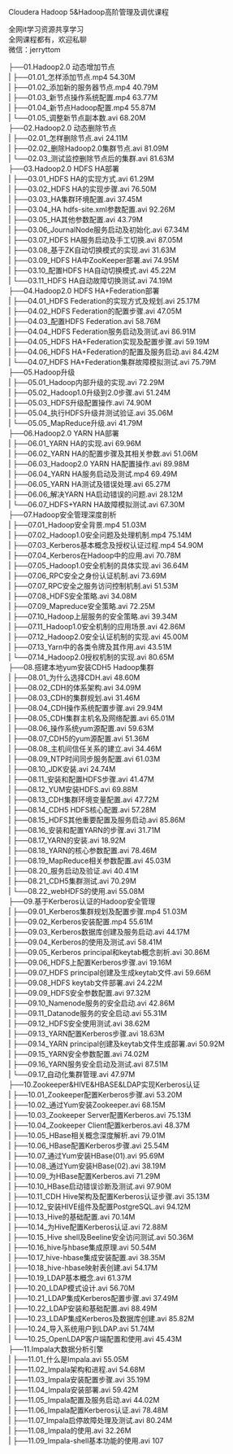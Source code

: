Cloudera Hadoop 5&Hadoop高阶管理及调优课程

全网it学习资源共享学习<br>全网课程都有，欢迎私聊<br>微信：jerryttom<br>

├──01.Hadoop2.0 动态增加节点<br> | ├──01.01_怎样添加节点.mp4 54.30M<br> | ├──01.02_添加新的服务器节点.mp4 40.79M<br> | ├──01.03_新节点操作系统配置.mp4 63.77M<br> | ├──01.04_新节点Hadoop配置.mp4 55.87M<br> | └──01.05_调整新节点副本数.avi 68.20M<br> ├──02.Hadoop2.0 动态删除节点<br> | ├──02.01_怎样删除节点.avi 24.11M<br> | ├──02.02_删除Hadoop2.0集群节点.avi 81.09M<br> | └──02.03_测试监控删除节点后的集群.avi 81.63M<br> ├──03.Hadoop2.0 HDFS HA部署<br> | ├──03.01_HDFS HA的实现方式.avi 61.29M<br> | ├──03.02_HDFS HA的实现步骤.avi 76.50M<br> | ├──03.03_HA集群环境配置.avi 37.45M<br> | ├──03.04_HA hdfs-site.xml参数配置.avi 92.26M<br> | ├──03.05_HA其他参数配置.avi 43.79M<br> | ├──03.06_JournalNode服务启动及初始化.avi 67.34M<br> | ├──03.07_HDFS HA服务启动及手工切换.avi 87.05M<br> | ├──03.08_基于ZK自动切换模式的实现.avi 31.63M<br> | ├──03.09_HDFS HA中ZooKeeper部署.avi 74.95M<br> | ├──03.10_配置HDFS HA自动切换模式.avi 45.22M<br> | └──03.11_HDFS HA自动故障切换测试.avi 74.19M<br> ├──04.Hadoop2.0 HDFS HA+Federation部署<br> | ├──04.01_HDFS Federation的实现方式及规划.avi 25.17M<br> | ├──04.02_HDFS Federation的配置步骤.avi 47.05M<br> | ├──04.03_配置HDFS Federation.avi 58.76M<br> | ├──04.04_HDFS Federation服务启动及测试.avi 86.91M<br> | ├──04.05_HDFS HA+Federation实现及配置步骤.avi 59.19M<br> | ├──04.06_HDFS HA+Federation的配置及服务启动.avi 84.42M<br> | └──04.07_HDFS HA+Federation集群故障模拟测试.avi 75.79M<br> ├──05.Hadoop升级<br> | ├──05.01_Hadoop内部升级的实现.avi 72.29M<br> | ├──05.02_Hadoop1.0升级到2.0步骤.avi 51.24M<br> | ├──05.03_HDFS升级配置操作.avi 74.90M<br> | ├──05.04_执行HDFS升级并测试验证.avi 35.06M<br> | └──05.05_MapReduce升级.avi 41.79M<br> ├──06.Hadoop2.0 YARN HA部署<br> | ├──06.01_YARN HA的实现.avi 69.96M<br> | ├──06.02_YARN HA的配置步骤及其相关参数.avi 51.06M<br> | ├──06.03_Hadoop2.0 YARN HA配置操作.avi 89.98M<br> | ├──06.04_YARN HA服务启动及测试.mp4 69.49M<br> | ├──06.05_YARN HA测试及错误处理.avi 65.27M<br> | ├──06.06_解决YARN HA启动错误的问题.avi 28.12M<br> | └──06.07_HDFS+YARN HA故障模拟测试.avi 67.30M<br> ├──07.Hadoop安全管理深度剖析<br> | ├──07.01_Hadoop安全背景.mp4 51.03M<br> | ├──07.02_Hadoop1.0安全问题及处理机制.mp4 75.14M<br> | ├──07.03_Kerberos基本概念及授权认证过程.mp4 54.90M<br> | ├──07.04_Kerberos在Hadoop中的应用.avi 70.78M<br> | ├──07.05_Hadoop1.0安全机制的具体实现.avi 36.64M<br> | ├──07.06_RPC安全之身份认证机制.avi 73.69M<br> | ├──07.07_RPC安全之服务访问控制机制.avi 51.53M<br> | ├──07.08_HDFS安全策略.avi 34.08M<br> | ├──07.09_Mapreduce安全策略.avi 72.25M<br> | ├──07.10_Hadoop上层服务的安全策略.avi 39.34M<br> | ├──07.11_Hadoop1.0安全机制的应用场景.avi 42.86M<br> | ├──07.12_Hadoop2.0安全认证机制的实现.avi 45.00M<br> | ├──07.13_Yarn中的各类令牌及其作用.avi 43.51M<br> | └──07.14_Hadoop2.0授权机制的实现.avi 80.65M<br> ├──08.搭建本地yum安装CDH5 Hadoop集群<br> | ├──08.01_为什么选择CDH.avi 48.60M<br> | ├──08.02_CDH的体系架构.avi 34.09M<br> | ├──08.03_CDH的集群规划.avi 31.46M<br> | ├──08.04_CDH操作系统配置步骤.avi 29.94M<br> | ├──08.05_CDH集群主机名及网络配置.avi 65.01M<br> | ├──08.06_操作系统yum源配置.avi 59.63M<br> | ├──08.07_CDH5的yum源配置.avi 51.36M<br> | ├──08.08_主机间信任关系的建立.avi 34.46M<br> | ├──08.09_NTP时间同步服务配置.avi 61.03M<br> | ├──08.10_JDK安装.avi 24.74M<br> | ├──08.11_安装和配置HDFS步骤.avi 41.47M<br> | ├──08.12_YUM安装HDFS.avi 69.88M<br> | ├──08.13_CDH集群环境变量配置.avi 47.72M<br> | ├──08.14_CDH5 HDFS核心配置.avi 57.28M<br> | ├──08.15_HDFS其他重要配置及服务启动.avi 85.86M<br> | ├──08.16_安装和配置YARN的步骤.avi 31.71M<br> | ├──08.17_YARN的安装.avi 18.92M<br> | ├──08.18_YARN的核心参数配置.avi 78.46M<br> | ├──08.19_MapReduce相关参数配置.avi 45.03M<br> | ├──08.20_服务启动及验证.avi 40.41M<br> | ├──08.21_CDH5集群测试.avi 70.29M<br> | └──08.22_webHDFS的使用.avi 55.08M<br> ├──09.基于Kerberos认证的Hadoop安全管理<br> | ├──09.01_Kerberos集群规划及配置步骤.mp4 51.03M<br> | ├──09.02_Kerberos安装配置.mp4 55.61M<br> | ├──09.03_Kerberos数据库创建及服务启动.avi 44.17M<br> | ├──09.04_Kerberos的使用及测试.avi 58.41M<br> | ├──09.05_Kerberos principal和keytab概念剖析.avi 30.86M<br> | ├──09.06_HDFS上配置Kerberos步骤.avi 19.16M<br> | ├──09.07_HDFS principal创建及生成keytab文件.avi 59.66M<br> | ├──09.08_HDFS keytab文件部署.avi 24.22M<br> | ├──09.09_HDFS安全参数配置.avi 97.32M<br> | ├──09.10_Namenode服务的安全启动.avi 42.86M<br> | ├──09.11_Datanode服务的安全启动.avi 55.31M<br> | ├──09.12_HDFS安全使用测试.avi 38.62M<br> | ├──09.13_YARN配置Kerberos步骤.avi 18.63M<br> | ├──09.14_YARN principal创建及keytab文件生成部署.avi 50.92M<br> | ├──09.15_YARN安全参数配置.avi 74.02M<br> | ├──09.16_YARN服务安全启动及测试.avi 87.51M<br> | └──09.17_自动化集群管理.avi 47.97M<br> ├──10.Zookeeper&amp;HIVE&amp;HBASE&amp;LDAP实现Kerberos认证<br> | ├──10.01_Zookeeper配置Kerberos步骤.avi 53.20M<br> | ├──10.02_通过Yum安装Zookeeper.avi 68.15M<br> | ├──10.03_Zookeeper Server配置Kerberos.avi 75.13M<br> | ├──10.04_Zookeeper Client配置kerberos.avi 48.37M<br> | ├──10.05_HBase相关概念深度解析.avi 79.01M<br> | ├──10.06_HBase配置Kerberos步骤.avi 25.54M<br> | ├──10.07_通过Yum安装HBase(01).avi 95.69M<br> | ├──10.08_通过Yum安装HBase(02).avi 38.19M<br> | ├──10.09_为HBase配置Kerberos.avi 71.29M<br> | ├──10.10_HBase启动错误诊断及测试.avi 97.90M<br> | ├──10.11_CDH Hive架构及配置Kerberos认证步骤.avi 35.13M<br> | ├──10.12_安装HIVE组件及配置PostgreSQL.avi 94.12M<br> | ├──10.13_Hive的基础配置.avi 70.14M<br> | ├──10.14_为Hive配置Kerberos认证.avi 72.88M<br> | ├──10.15_Hive shell及Beeline安全访问测试.avi 50.36M<br> | ├──10.16_hive与hbase集成原理.avi 50.54M<br> | ├──10.17_hive-hbase集成安装配置.avi 38.35M<br> | ├──10.18_hive-hbase映射表创建.avi 54.17M<br> | ├──10.19_LDAP基本概念.avi 61.37M<br> | ├──10.20_LDAP模式设计.avi 56.70M<br> | ├──10.21_LDAP集成Kerberos配置步骤.avi 37.49M<br> | ├──10.22_LDAP安装和基础配置.avi 88.49M<br> | ├──10.23_LDAP集成Kerberos及数据库创建.avi 85.82M<br> | ├──10.24_导入系统用户到LDAP.avi 51.74M<br> | └──10.25_OpenLDAP客户端配置和使用.avi 45.43M<br> ├──11.Impala大数据分析引擎<br> | ├──11.01_什么是Impala.avi 55.05M<br> | ├──11.02_Impala架构和进程.avi 54.68M<br> | ├──11.03_Impala安装配置步骤.avi 35.19M<br> | ├──11.04_Impala安装部署.avi 59.42M<br> | ├──11.05_Impala配置及服务启动.avi 44.02M<br> | ├──11.06_Impala配置Kerberos认证.avi 78.48M<br> | ├──11.07_Impala启停故障处理及测试.avi 80.24M<br> | ├──11.08_Impala的使用.avi 32.26M<br> | ├──11.09_Impala-shell基本功能的使用.avi 107